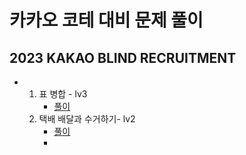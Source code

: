 # 카카오 코테 대비 문제 풀이


## 2023 KAKAO BLIND RECRUITMENT
-  1. 표 병합 - lv3
      - [풀이](https://github.com/StHy47/Coding-Test/tree/07816f2964e05fb203ecfb3cb7152f62cc91caa3/%ED%94%84%EB%A1%9C%EA%B7%B8%EB%9E%98%EB%A8%B8%EC%8A%A4/3/150366.%E2%80%85%ED%91%9C%E2%80%85%EB%B3%91%ED%95%A9)
   2. 택배 배달과 수거하기- lv2
      - [풀이](https://github.com/StHy47/Coding-Test/tree/fd42759b66c6af7b71a98e3529966efd8df54f75/%ED%94%84%EB%A1%9C%EA%B7%B8%EB%9E%98%EB%A8%B8%EC%8A%A4/2/150369.%E2%80%85%ED%83%9D%EB%B0%B0%E2%80%85%EB%B0%B0%EB%8B%AC%EA%B3%BC%E2%80%85%EC%88%98%EA%B1%B0%ED%95%98%EA%B8%B0)
      - 

